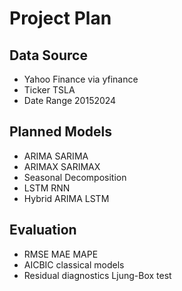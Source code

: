 # Project Plan

## Data Source
- Yahoo Finance via yfinance
- Ticker TSLA
- Date Range 20152024

## Planned Models
- ARIMA  SARIMA
- ARIMAX  SARIMAX
- Seasonal Decomposition
- LSTM RNN
- Hybrid ARIMA  LSTM

## Evaluation
- RMSE MAE MAPE
- AICBIC classical models
- Residual diagnostics Ljung-Box test
